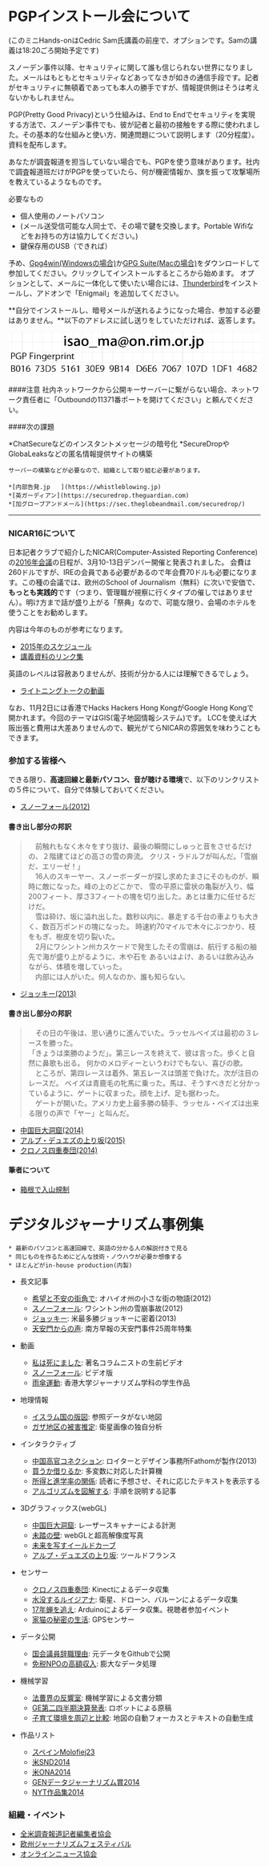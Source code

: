 # PGPインストール会について

(このミニHands-onはCedric Sam氏講義の前座で、オプションです。Samの講義は18:20ごろ開始予定です)

スノーデン事件以降、セキュリティに関して誰も信じられない世界になりました。メールはもともとセキュリティなどあってなきが如きの通信手段です。記者がセキュリティに無頓着であっても本人の勝手ですが、情報提供側はそうは考えないかもしれません。

PGP(Pretty Good Privacy)という仕組みは、End to Endでセキュリティを実現する方法で、スノーデン事件でも、彼が記者と最初の接触をする際に使われました。その基本的な仕組みと使い方、関連問題について説明します（20分程度）。資料を配布します。

あなたが調査報道を担当していない場合でも、PGPを使う意味があります。社内で調査報道班だけがPGPを使っていたら、何が機密情報か、旗を振って攻撃場所を教えているようなものです。

必要なもの
* 個人使用のノートパソコン
* (メール送受信可能な人同士で、その場で鍵を交換します。Portable Wifiなどをお持ちの方は協力してください。)
* 鍵保存用のUSB（できれば）

予め、[Gpg4win(Windowsの場合)](https://www.gpg4win.org/)か[GPG Suite(Macの場合)](https://gpgtools.org/)をダウンロードして参加してください。クリックしてインストールするところから始めます。
オプションとして、メールに一体化して使いたい場合には、[Thunderbird](http://www.mozilla.jp/thunderbird/)をインストールし、アドオンで「Enigmail」を追加してください。

**自分でインストールし、暗号メールが送れるようになった場合、参加する必要はありません。**以下のアドレスに試し送りをしていただければ、返答します。

![fingerprint](images/fingerprint.png)

####注意
	社内ネットワークから公開キーサーバーに繋がらない場合、ネットワーク責任者に「Outboundの11371番ポートを開けてください」と頼んでください。

####次の課題

*ChatSecureなどのインスタントメッセージの暗号化
*SecureDropやGlobaLeaksなどの匿名情報提供サイトの構築

	サーバーの構築などが必要なので、組織として取り組む必要があります。

	*[内部告発.jp	](https://whistleblowing.jp)
	*[英ガーディアン](https://securedrop.theguardian.com)
	*[加グローブアンドメール](https://sec.theglobeandmail.com/securedrop/)

---

### NICAR16について

日本記者クラブで紹介したNICAR(Computer-Assisted Reporting Conference)の[2016年会議](http://ire.org/conferences/nicar2016/)の日程が、3月10-13日デンバー開催と発表されました。
会費は260ドルですが、IREの会員である必要があるので年会費70ドルも必要になります。この種の会議では、欧州のSchool of Journalism（無料）に次いで安価で、**もっとも実践的**です（つまり、管理職が視察に行くタイプの催しではありません）。明け方まで話が盛り上がる「祭典」なので、可能な限り、会場のホテルを使うことをお勧めします。

内容は今年のものが参考になります。

* [2015年のスケジュール](http://ire.org/conferences/nicar2015/schedule/)
* [講義資料のリンク集](http://blog.chryswu.com/2015/02/20/nicar-2015-slides-links-tutorials/)

英語のレベルは容赦ありませんが、技術が分かる人には理解できるでしょう。

* [ライトニングトークの動画](http://ire.org/conferences/nicar2015/lightning-talks/)

なお、11月2日には香港でHacks Hackers Hong KongがGoogle Hong Kongで開かれます。今回のテーマはGIS(電子地図情報システム)です。
LCCを使えば大阪出張と費用は大差ありませんので、観光がてらNICARの雰囲気を味わうこともできます。

### 参加する皆様へ

できる限り、**高速回線と最新パソコン、音が聴ける環境**で、以下のリンクリストの５件について、自分で体験しておいてください。

* [スノーフォール(2012)](http://www.nytimes.com/projects/2012/snow-fall/#/?part=tunnel-creek)

#### 書き出し部分の邦訳

> 　前触れもなく木々をすり抜け、最後の瞬間にしゅっと音をさせるだけの、２階建てほどの高さの雪の奔流。
>クリス・ラドルフが叫んだ。「雪崩だ、エリーゼ！」<br>
> 　16人のスキーヤー、スノーボーダーが探し求めたまさにそのものが、瞬時に敵になった。峰の上のどこかで、
>雪の平原に雷状の亀裂が入り、幅200フィート、厚さ3フィートの塊を切り出した。あとは重力に任せるだけだ。<br>
> 　雪は砕け、坂に溢れ出した。数秒以内に、暴走する千台の車よりも大きく、数百万ポンドの塊になった。
>時速約70マイルで木々にぶつかり、枝をもぎ、樹皮を切り裂いた。<br>
> 　2月にワシントン州カスケードで発生したその雪崩は、航行する船の舳先で海が盛り上がるように、木や石を
>あるいはよけ、あるいは飲み込みながら、体積を増していった。<br>
> 　内部には人がいた。何人なのか、誰も知らない。

* [ジョッキー(2013)](http://www.nytimes.com/projects/2013/the-jockey/#/?chapt=introduction)

#### 書き出し部分の邦訳

> 　その日の午後は、思い通りに進んでいた。ラッセルベイズは最初の３レースを勝った。<br>
> 「きょうは楽勝のようだ」。第三レースを終えて、彼は言った。歩くと自然に鼻歌も出る。
>何かのメロディーというわけでもない、喜びの歌。<br>
> 　ところが、第四レースは着外、第五レースは頭差で負けた。次が注目のレースだ。
>ベイズは青鹿毛の牝馬に乗った。馬は、そうすべきだと分かっているように、ゲートに収まった。顔を上げ、足も据わった。<br>
> 　ゲートが開いた。アメリカ史上最多勝の騎手、ラッセル・ベイズは出来る限りの声で「ヤー」と叫んだ。

* [中国巨大洞窟(2014)](http://www.nationalgeographic.com/china-caves/supercaves/)
* [アルプ・デュエズの上り坂(2015)](http://www.theguardian.com/sport/ng-interactive/2015/jul/23/tour-de-france-the-climb-of-alpe-dhuez-interactive)
* [クロノス四重奏団(2014)](http://www.nytimes.com/interactive/2014/09/22/arts/music/kronos-quartet.html?ref=arts)

#### 筆者について

* [箱根で入山規制](http://www.tokyo-np.co.jp/hold/2015/hakone/hakone_t.html)


# デジタルジャーナリズム事例集

	* 最新のパソコンと高速回線で、英語の分かる人の解説付きで見る
	* 同じものを作るためにどんな技術・ノウハウが必要か想像する
	* ほとんどがin-house production(内製)

* 長文記事
	* [希望と不安の街角で](http://www.nytimes.com/interactive/2012/10/14/us/this-land-elyria-ohio.html): オハイオ州の小さな街の物語(2012)
	* [スノーフォール](http://www.nytimes.com/projects/2012/snow-fall/#/?part=tunnel-creek): ワシントン州の雪崩事故(2012)
	* [ジョッキー](http://www.nytimes.com/projects/2013/the-jockey/#/?chapt=introduction): 米最多勝ジョッキーに密着(2013)
	* [天安門からの声](http://multimedia.scmp.com/tiananmen/): 南方早報の天安門事件25周年特集

* 動画
	* [私は死にました](http://www.nytimes.com/video/obituaries/1194817093353/i-just-died.html): 著名コラムニストの生前ビデオ
	* [スノーフォール](https://www.youtube.com/watch?t=186&v=cjzT15-oQq0): ビデオ版
	* [雨傘運動](http://www.msnbc.com/msnbc/watch/and-then-hell-broke-loose-367963715731): 香港大学ジャーナリズム学科の学生作品

* 地理情報
	* [イスラム国の版図](http://int.nyt.com/newsgraphics/contests/2014/snd-digital/isis-in-maps-as-of-dec-31-2014/index.html): 参照データがない地図
	* [ガザ地区の被害推定](http://www.nytimes.com/interactive/2014/07/27/world/middleeast/assessing-the-damage-and-destruction-in-gaza.html): 衛星画像の独自分析

* インタラクティブ
	* [中国高官コネクション](http://china.fathom.info): ロイターとデザイン事務所Fathomが製作(2013)
	* [買うか借りるか](http://www.nytimes.com/interactive/2014/upshot/buy-rent-calculator.html): 多変数に対応した計算機
	* [所得と進学率の関係](http://www.nytimes.com/interactive/2015/05/28/upshot/you-draw-it-how-family-income-affects-childrens-college-chances.html): 読者に予想させ、それに応じたテキストを表示する
	* [アルゴリズムを図解する](http://bost.ocks.org/mike/algorithms/): 手順を説明する記事

* 3Dグラフィックス(webGL)
	* [中国巨大洞窟](http://www.nationalgeographic.com/china-caves/supercaves/): レーザースキャナーによる計測
	* [未踏の壁](http://www.nytimes.com/interactive/2015/01/09/sports/the-dawn-wall-el-capitan.html): webGLと超高解像度写真
	* [未来を写すイールドカーブ](http://www.nytimes.com/interactive/2015/03/19/upshot/3d-yield-curve-economic-growth.html)
	* [アルプ・デュエズの上り坂](http://www.theguardian.com/sport/ng-interactive/2015/jul/23/tour-de-france-the-climb-of-alpe-dhuez-interactive): ツールドフランス

* センサー
	* [クロノス四重奏団](http://www.nytimes.com/interactive/2014/09/22/arts/music/kronos-quartet.html?ref=arts): Kinectによるデータ収集
	* [水没するルイジアナ](http://projects.propublica.org/louisiana/): 衛星、ドローン、バルーンによるデータ収集
	* [17年蝉を追え](http://project.wnyc.org/cicadas/map.html#7.00/39.802/-74.782): Arduinoによるデータ収集。視聴者参加イベント
	* [家猫の秘密の生活](https://vimeo.com/108062526): GPSセンサー

* データ公開
	* [国会議員辞職理由](http://www.morgenpost.de/politik/article126044847/Why-Members-of-the-German-Parliament-resign.html?config=interactive): 元データをGithubで公開
	* [免税NPOの高額収入](https://projects.propublica.org/nonprofits/): 膨大なデータ処理

* 機械学習
	* [法曹界の反響室](http://www.reuters.com/investigates/special-report/scotus/): 機械学習による文書分類
	* [GE第二四半期決算発表](http://news.yahoo.com/ge-2q-profit-climbs-13-percent-110903999--finance.html): ロボットによる原稿
	* [子育て環境を周辺と比較](http://www.nytimes.com/interactive/2015/05/03/upshot/the-best-and-worst-places-to-grow-up-how-your-area-compares.html): 地図の自動フォーカスとテキストの自動生成

* 作品リスト
	* [スペインMolofiej23](http://www.malofiejgraphics.com/wp-content/uploads/2015/03/M23_Awards-List_OK.pdf)
	* [米SND2014](http://www.snd.org/2015/03/winners-list-2014-best-of-digital-design-competition/)
	* [米ONA2014](http://journalists.org/2014/09/27/seattle-times-pro-publica-npr-take-home-2014-online-journalism-awards/)
	* [GENデータジャーナリズム賞2014](http://www.globaleditorsnetwork.org/programmes/data-journalism-awards/2014-shortlist/)
	* [NYT作品集2014](http://www.nytimes.com/interactive/2014/12/29/us/year-in-interactive-storytelling.html)

### 組織・イベント

* [全米調査報道記者編集者協会](http://www.ire.org/nicar/)
* [欧州ジャーナリズムフェスティバル](http://www.journalismfestival.com)
* [オンラインニュース協会](http://journalists.org)





